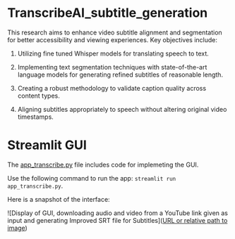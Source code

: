 # TranscribeAI_subtitle_generation

This research aims to enhance video subtitle alignment
and segmentation for better accessibility and
viewing experiences. Key objectives include:

1. Utilizing fine tuned Whisper models for translating speech to text.

2. Implementing text segmentation techniques
with state-of-the-art language models for generating refined subtitles of reasonable length.

3. Creating a robust methodology to validate caption
quality across content types.

4. Aligning subtitles appropriately to speech without altering
original video timestamps.


# Streamlit GUI

The [app_transcribe.py](https://github.com/anwesha-umn/TranscribeAI_subtitle_generation/blob/main/app_transcribe.py)  file includes code for implemeting the GUI. 

Use the following command to run the app: 
`streamlit run app_transcribe.py`.

Here is a snapshot of the interface:

![Display of GUI, downloading audio and
video from a YouTube link given as input and generating
Improved SRT file for Subtitles]([URL or relative path to image](https://github.com/anwesha-umn/TranscribeAI_subtitle_generation/blob/main/images/gui1.png))
